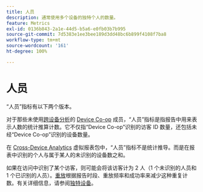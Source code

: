 ```yaml
---
title: 人员
description: 通常使用多个设备的独特个人的数量。
feature: Metrics
exl-id: 0136b843-2a1e-44d5-b5a6-e0fb03b7b995
source-git-commit: 7d5383e1ee3bee189d3dd48bc6b899f4108f7ba8
workflow-type: tm+mt
source-wordcount: '161'
ht-degree: 100%

---
```


# 人员

“人员”指标有以下两个版本。

对于那些未使用[跨设备分析](../cda/overview.md)的 [Device Co-op](https://experienceleague.adobe.com/docs/device-co-op/using/data/people.html?lang=zh-Hans) 成员，“人员”指标是指报告中用来表示人数的统计推算计数。它不仅指“Device Co-op”识别的访客 ID 数量，还包括未经“Device Co-op”识别的设备数量。

在 [Cross-Device Analytics](../cda/overview.md) 虚拟报表包中，“人员”指标不是统计推导。而是在报表中识别的个人与属于某人的未识别的设备数之和。

如果在访问中识别了某个访客，则可能会将该访客计为 2 人（1 个未识别的人员和 1 个已识别的人员）。[重放](/help/components/cda/replay.md)根据报告时段、重放频率和成功率来减少这种重复计数。有关详细信息，请参阅[独特设备](unique-devices.md)。
